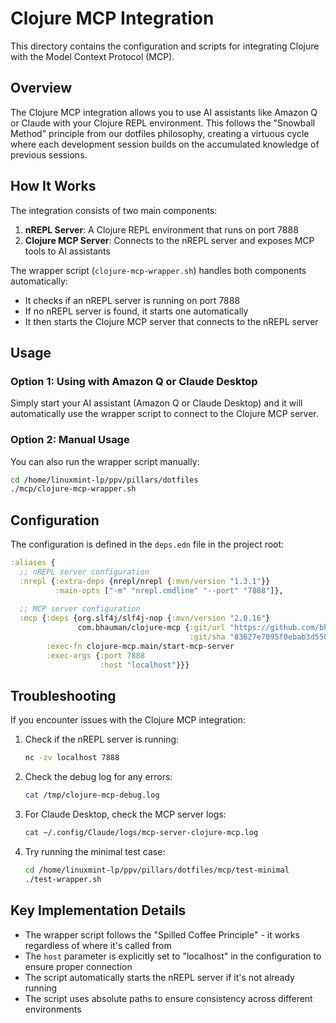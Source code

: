 # Clojure MCP Integration

This directory contains the configuration and scripts for integrating Clojure with the Model Context Protocol (MCP).

## Overview

The Clojure MCP integration allows you to use AI assistants like Amazon Q or Claude with your Clojure REPL environment. This follows the "Snowball Method" principle from our dotfiles philosophy, creating a virtuous cycle where each development session builds on the accumulated knowledge of previous sessions.

## How It Works

The integration consists of two main components:

1. **nREPL Server**: A Clojure REPL environment that runs on port 7888
2. **Clojure MCP Server**: Connects to the nREPL server and exposes MCP tools to AI assistants

The wrapper script (`clojure-mcp-wrapper.sh`) handles both components automatically:
- It checks if an nREPL server is running on port 7888
- If no nREPL server is found, it starts one automatically
- It then starts the Clojure MCP server that connects to the nREPL server

## Usage

### Option 1: Using with Amazon Q or Claude Desktop

Simply start your AI assistant (Amazon Q or Claude Desktop) and it will automatically use the wrapper script to connect to the Clojure MCP server.

### Option 2: Manual Usage

You can also run the wrapper script manually:

```bash
cd /home/linuxmint-lp/ppv/pillars/dotfiles
./mcp/clojure-mcp-wrapper.sh
```

## Configuration

The configuration is defined in the `deps.edn` file in the project root:

```clojure
:aliases {
  ;; nREPL server configuration
  :nrepl {:extra-deps {nrepl/nrepl {:mvn/version "1.3.1"}}
          :main-opts ["-m" "nrepl.cmdline" "--port" "7888"]},
  
  ;; MCP server configuration
  :mcp {:deps {org.slf4j/slf4j-nop {:mvn/version "2.0.16"}
               com.bhauman/clojure-mcp {:git/url "https://github.com/bhauman/clojure-mcp.git"
                                        :git/sha "83627e7095f0ebab3d5503a5b2ee94aa6953cb0d"}}
        :exec-fn clojure-mcp.main/start-mcp-server
        :exec-args {:port 7888
                    :host "localhost"}}}
```

## Troubleshooting

If you encounter issues with the Clojure MCP integration:

1. Check if the nREPL server is running:
   ```bash
   nc -zv localhost 7888
   ```

2. Check the debug log for any errors:
   ```bash
   cat /tmp/clojure-mcp-debug.log
   ```

3. For Claude Desktop, check the MCP server logs:
   ```bash
   cat ~/.config/Claude/logs/mcp-server-clojure-mcp.log
   ```

4. Try running the minimal test case:
   ```bash
   cd /home/linuxmint-lp/ppv/pillars/dotfiles/mcp/test-minimal
   ./test-wrapper.sh
   ```

## Key Implementation Details

- The wrapper script follows the "Spilled Coffee Principle" - it works regardless of where it's called from
- The `host` parameter is explicitly set to "localhost" in the configuration to ensure proper connection
- The script automatically starts the nREPL server if it's not already running
- The script uses absolute paths to ensure consistency across different environments
